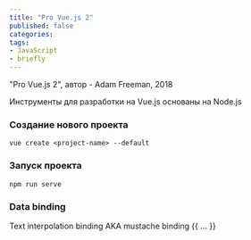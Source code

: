 ```yaml
---
title: "Pro Vue.js 2"
published: false
categories:
tags:
- JavaScript
- briefly
---
```


"Pro Vue.js 2", автор - Adam Freeman, 2018

Инструменты для разработки на Vue.js основаны на Node.js

### Создание нового проекта
`vue create <project-name> --default`

### Запуск проекта
`npm run serve`


### Data binding
Text interpolation binding AKA mustache binding {{ ... }}
